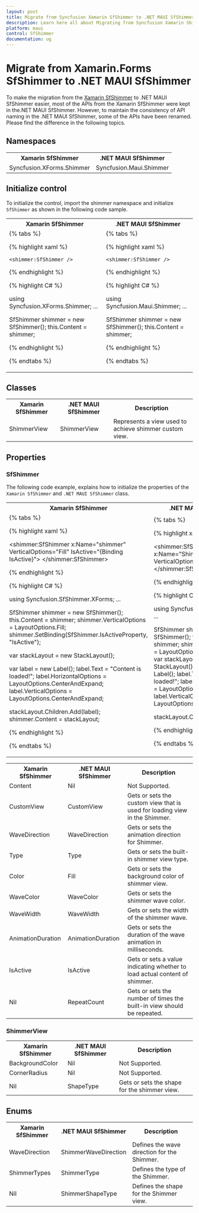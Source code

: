 ```yaml
---
layout: post
title: Migrate from Syncfusion Xamarin SfShimmer to .NET MAUI SfShimmer
description: Learn here all about Migrating from Syncfusion Xamarin Shimmer to Syncfusion .NET MAUI Shimmer control.
platform: maui
control: SfShimmer
documentation: ug
---  
```


# Migrate from Xamarin.Forms SfShimmer to .NET MAUI SfShimmer 

To make the migration from the [Xamarin SfShimmer](https://www.syncfusion.com/xamarin-ui-controls/xamarin-shimmer) to .NET MAUI SfShimmer easier, most of the APIs from the Xamarin SfShimmer were kept in the.NET MAUI SfShimmer. However, to maintain the consistency of API naming in the .NET MAUI SfShimmer, some of the APIs have been renamed. Please find the difference in the following topics.

## Namespaces 

<table>
<tr>
<th>Xamarin SfShimmer</th>
<th>.NET MAUI SfShimmer</th></tr>
<tr>
<td>Syncfusion.XForms.Shimmer</td>
<td>Syncfusion.Maui.Shimmer</td></tr>
</table>

## Initialize control

To initialize the control, import the shimmer namespace and initialize `SfShimmer` as shown in the following code sample.

<table>
<tr>
<th>Xamarin SfShimmer</th>
<th>.NET MAUI SfShimmer</th></tr>
<tr>
<td>
{% tabs %}

{% highlight xaml %}

<ContentPage
xmlns:shimmer="clr-namespace:Syncfusion.XForms.Shimmer;assembly=Syncfusion.Core.XForms">

    <shimmer:SfShimmer />

</ContentPage>

{% endhighlight %}

{% highlight C# %}

using Syncfusion.XForms.Shimmer;
...

SfShimmer shimmer = new SfShimmer();
this.Content = shimmer;

{% endhighlight %}

{% endtabs %}

</td>
<td>
{% tabs %}

{% highlight xaml %}

<ContentPage
xmlns:shimmer="clr-namespace:Syncfusion.Maui.Shimmer;assembly=Syncfusion.Maui.Core">

    <shimmer:SfShimmer />

</ContentPage>

{% endhighlight %}

{% highlight C# %}

using Syncfusion.Maui.Shimmer;
...

SfShimmer shimmer = new SfShimmer();
this.Content = shimmer;

{% endhighlight %}

{% endtabs %}
</td></tr>
</table>

## Classes 

<table>
<tr>
<th>Xamarin SfShimmer</th>
<th>.NET MAUI SfShimmer</th>
<th>Description</th></tr>
<tr>
<td>ShimmerView</td>
<td>ShimmerView</td>
<td>Represents a view used to achieve shimmer custom view.</td>
</tr>
</table>

## Properties

### SfShimmer

The following code example, explains how to initialize the properties of the `Xamarin SfShimmer` and `.NET MAUI SfShimmer` class.

<table>
<tr>
<th>Xamarin SfShimmer</th>
<th>.NET MAUI SfShimmer</th></tr>
<tr>
<td>
{% tabs %}

{% highlight xaml %}

<ContentPage
xmlns:shimmer="clr-namespace:Syncfusion.XForms.Shimmer;assembly=Syncfusion.Core.XForms">
    
<shimmer:SfShimmer x:Name="shimmer" VerticalOptions="Fill"
                           IsActive="{Binding IsActive}">
                            <StackLayout>
                                <Label Text="Content is loaded!" HorizontalOptions="CenterAndExpand" VerticalOptions="CenterAndExpand"/>
                            </StackLayout>
</shimmer:SfShimmer>

</ContentPage>

{% endhighlight %}

{% highlight C# %}

using Syncfusion.SfShimmer.XForms;
...

SfShimmer shimmer = new SfShimmer();
this.Content = shimmer;
shimmer.VerticalOptions = LayoutOptions.Fill;
shimmer.SetBinding(SfShimmer.IsActiveProperty, "IsActive");

var stackLayout = new StackLayout();

var label = new Label();
label.Text = "Content is loaded!";
label.HorizontalOptions = LayoutOptions.CenterAndExpand;
label.VerticalOptions = LayoutOptions.CenterAndExpand;

stackLayout.Children.Add(label);
shimmer.Content = stackLayout;

{% endhighlight %}

{% endtabs %}

</td>
<td>
{% tabs %}

{% highlight xaml %}

<ContentPage
xmlns:shimmer="clr-namespace:Syncfusion.Maui.Shimmer;assembly=Syncfusion.Maui.Core">

<shimmer:SfShimmer x:Name="Shimmer" VerticalOptions="FillAndExpand">
   <StackLayout>
      <Label 
         Text="Content is loaded!!"
         HorizontalOptions="CenterAndExpand"
         VerticalOptions="CenterAndExpand">
      </Label>
   </StackLayout>
</shimmer:SfShimmer>
</ContentPage>

{% endhighlight %}

{% highlight C# %}

using Syncfusion.Maui.Shimmer;
...

SfShimmer shimmer = new SfShimmer();
this.Content = shimmer;
shimmer.VerticalOptions = LayoutOptions.FillAndExpand;
var stackLayout = new StackLayout();
var label = new Label();
label.Text = "Content is loaded!";
label.HorizontalOptions = LayoutOptions.Fill;
label.VerticalOptions = LayoutOptions.Fill;

stackLayout.Children.Add(label);

{% endhighlight %}

{% endtabs %}
</td></tr>
</table>

<table>
<tr>
<th>Xamarin SfShimmer</th>
<th>.NET MAUI SfShimmer</th>
<th>Description</th>
</tr>
<tr>
<td>Content</td>
<td>Nil</td>
<td>Not Supported.</td>
</tr>
<tr>
<td>CustomView</td>
<td>CustomView</td>
<td>Gets or sets the custom view that is used for loading view in the Shimmer.</td>
</tr>
<tr>
<td>WaveDirection</td>
<td>WaveDirection</td>
<td>Gets or sets the animation direction for Shimmer.</td>
</tr>
<tr>
<td>Type</td>
<td>Type</td>
<td>Gets or sets the built-in shimmer view type.</td>
</tr>
<tr>
<td>Color</td>
<td>Fill</td>
<td>Gets or sets the background color of shimmer view.</td>
</tr>
<tr>
<td>WaveColor</td>
<td>WaveColor</td>
<td>Gets or sets the shimmer wave color.</td>
</tr>
<tr>
<td>WaveWidth</td>
<td>WaveWidth</td>
<td>Gets or sets the width of the shimmer wave.</td>
</tr>
<tr>
<td>AnimationDuration</td>
<td>AnimationDuration</td>
<td>Gets or sets the duration of the wave animation in milliseconds.</td>
</tr>
<tr>
<td>IsActive</td>
<td>IsActive</td>
<td>Gets or sets a value indicating whether to load actual content of shimmer.</td>
</tr>
<tr>
<td>Nil</td>
<td>RepeatCount</td>
<td>Gets or sets the number of times the built-in view should be repeated.</td>
</tr>
</table>

### ShimmerView

<table>
<tr>
<th>Xamarin SfShimmer</th>
<th>.NET MAUI SfShimmer</th>
<th>Description</th>
</tr>
<tr>
<td>BackgroundColor</td>
<td>Nil</td>
<td>Not Supported.</td>
</tr>
<tr>
<td>CornerRadius</td>
<td>Nil</td>
<td>Not Supported.</td>
</tr>
<tr>
<td>Nil</td>
<td>ShapeType</td>
<td>Gets or sets the shape for the shimmer view.</td>
</tr>
</table>

## Enums

<table>
<tr>
<th>Xamarin SfShimmer</th>
<th>.NET MAUI SfShimmer</th>
<th>Description</th>
</tr>
<tr>
<td>WaveDirection</td>
<td>ShimmerWaveDirection</td>
<td>Defines the wave direction for the Shimmer.</td>
</tr>
<tr>
<td>ShimmerTypes</td>
<td>ShimmerType</td>
<td>Defines the type of the Shimmer.</td>
</tr>
<tr>
<td>Nil</td>
<td>ShimmerShapeType</td>
<td>Defines the shape for the Shimmer view.</td>
</tr>
</table>